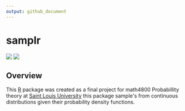 ```yaml
---
output: github_document
---
```


<!-- Generated by README.Rmd: editing is futile -->

# samplr 

[![](https://img.shields.io/badge/MATH-4800-brightgreen.svg)](https://github.com/brucker3/math4800/)
[![](https://img.shields.io/badge/status-under%20development-red.svg)](https://github.com/brucker3/math4800/)


## Overview
This [R](https://cloud.r-project.org) package was created as a final project for math4800 Probabillity theory at [Saint Louis University](https://www.slu.edu) this package sample's from continuous distributions given their probability density functions.




